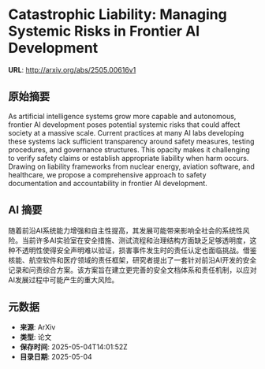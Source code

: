 # Catastrophic Liability: Managing Systemic Risks in Frontier AI Development

**URL**: http://arxiv.org/abs/2505.00616v1

## 原始摘要

As artificial intelligence systems grow more capable and autonomous, frontier
AI development poses potential systemic risks that could affect society at a
massive scale. Current practices at many AI labs developing these systems lack
sufficient transparency around safety measures, testing procedures, and
governance structures. This opacity makes it challenging to verify safety
claims or establish appropriate liability when harm occurs. Drawing on
liability frameworks from nuclear energy, aviation software, and healthcare, we
propose a comprehensive approach to safety documentation and accountability in
frontier AI development.


## AI 摘要

随着前沿AI系统能力增强和自主性提高，其发展可能带来影响全社会的系统性风险。当前许多AI实验室在安全措施、测试流程和治理结构方面缺乏足够透明度，这种不透明性使得安全声明难以验证，损害事件发生时的责任认定也面临挑战。借鉴核能、航空软件和医疗领域的责任框架，研究者提出了一套针对前沿AI开发的安全记录和问责综合方案。该方案旨在建立更完善的安全文档体系和责任机制，以应对AI发展过程中可能产生的重大风险。

## 元数据

- **来源**: ArXiv
- **类型**: 论文
- **保存时间**: 2025-05-04T14:01:52Z
- **目录日期**: 2025-05-04
